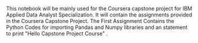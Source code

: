 This notebook will be mainly used for the Coursera capstone project for IBM Applied Data Analyst Specialization. It will contain the assignments provided in the Coursera Capstone Project. The First Assignment Contains the Python Codes for importing Pandas and Numpy libraries and an statement to print "Hello Capstone Project Course" .
